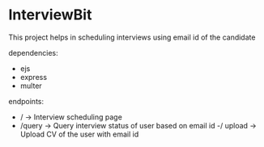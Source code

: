# InterviewBit
This project helps in scheduling interviews using email id of the candidate

dependencies:
- ejs
- express
- multer

endpoints:
- /       -> Interview scheduling page
- /query  -> Query interview status of user based on email id
-/ upload -> Upload CV of the user with email id 
